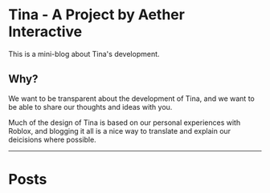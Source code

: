 # Tina - A Project by Aether Interactive

This is a mini-blog about Tina's development.

## Why?

We want to be transparent about the development of Tina, and we want to be able to share our thoughts and ideas with you.

Much of the design of Tina is based on our personal experiences with Roblox, and blogging it all is a nice way to translate and explain our deicisions where possible.

---

# Posts